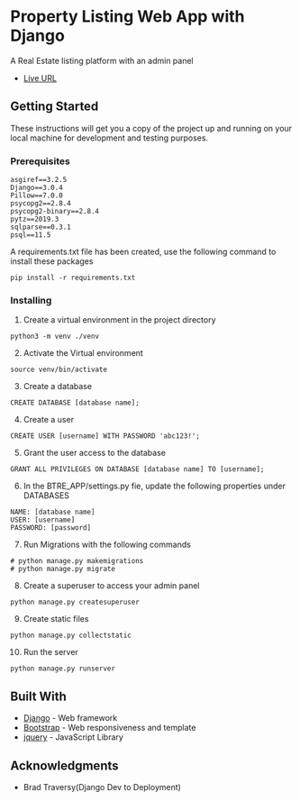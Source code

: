 # Property Listing Web App with Django

A Real Estate listing platform with an admin panel

* [Live URL](https://vast-harbor-23833.herokuapp.com/)

## Getting Started

These instructions will get you a copy of the project up and running on your local machine for development and testing purposes.

### Prerequisites

```
asgiref==3.2.5
Django==3.0.4
Pillow==7.0.0
psycopg2==2.8.4
psycopg2-binary==2.8.4
pytz==2019.3
sqlparse==0.3.1
psql==11.5

```
A requirements.txt file has been created, use the following command to install these packages
```
pip install -r requirements.txt
```

### Installing

1. Create a virtual environment in the project directory
```
python3 -m venv ./venv
```
2. Activate the Virtual environment
```
source venv/bin/activate
```
3. Create a database
```
CREATE DATABASE [database name];
```
4. Create a user
```
CREATE USER [username] WITH PASSWORD 'abc123!';
```
5. Grant the user access to the database
```
GRANT ALL PRIVILEGES ON DATABASE [database name] TO [username];
```
6. In the BTRE_APP/settings.py fie, update the following properties under DATABASES
```
NAME: [database name]
USER: [username]
PASSWORD: [password]
```
7. Run Migrations with the following commands
```
# python manage.py makemigrations
# python manage.py migrate
```
8. Create a superuser to access your admin panel
```
python manage.py createsuperuser
```
9. Create static files
```
python manage.py collectstatic
```
10. Run the server
```
python manage.py runserver
```

## Built With

* [Django](https://docs.djangoproject.com/en/3.0/) - Web framework
* [Bootstrap](https://getbootstrap.com/docs/4.0/getting-started/introduction/) - Web responsiveness and template
* [jquery](https://api.jquery.com/) - JavaScript Library


## Acknowledgments

* Brad Traversy(Django Dev to Deployment)
